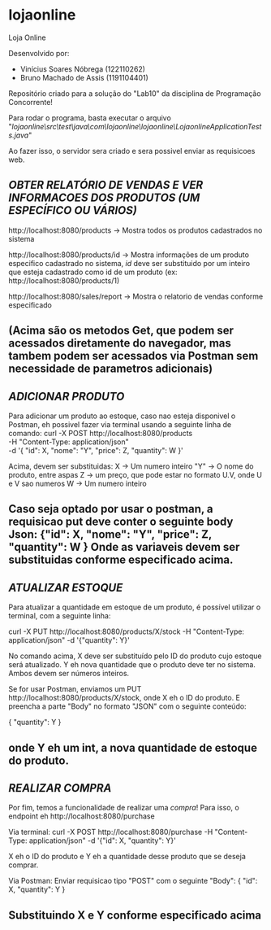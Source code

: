 # lojaonline
Loja Online

Desenvolvido por: 
- Vinícius Soares Nóbrega (122110262)
- Bruno Machado de Assis (1191104401)

Repositório criado para a solução do "Lab10" da disciplina de Programação Concorrente!

Para rodar o programa, basta executar o arquivo "_lojaonline\src\test\java\com\lojaonline\lojaonline\LojaonlineApplicationTests.java_"

Ao fazer isso, o servidor sera criado e sera possivel enviar as requisicoes web.

*OBTER RELATÓRIO DE VENDAS E VER INFORMACOES DOS PRODUTOS (UM ESPECÍFICO OU VÁRIOS)*
---
http://localhost:8080/products -> Mostra todos os produtos cadastrados no sistema

http://localhost:8080/products/id -> Mostra informações de um produto especifico cadastrado no sistema, _id_ deve ser substituido por um inteiro que esteja cadastrado como id de um produto
(ex: http://localhost:8080/products/1)

http://localhost:8080/sales/report -> Mostra o relatorio de vendas conforme especificado

(Acima são os metodos Get, que podem ser acessados diretamente do navegador, mas tambem podem ser acessados via Postman sem necessidade de parametros adicionais)
---


*ADICIONAR PRODUTO*
-----------------------------------------
Para adicionar um produto ao estoque, caso nao esteja disponivel o Postman, eh possivel fazer via terminal usando a seguinte linha de comando:
curl -X POST http://localhost:8080/products \
     -H "Content-Type: application/json" \
     -d '{
           "id": X,
           "nome": "Y",
           "price": Z,
           "quantity": W
         }'

Acima, devem ser substituidas:
X -> Um numero inteiro
"Y" -> O nome do produto, entre aspas
Z -> um preço, que pode estar no formato U.V, onde U e V sao numeros
W -> Um numero inteiro

Caso seja optado por usar o postman, a requisicao put deve conter o seguinte body Json:
 {"id": X,
           "nome": "Y",
           "price": Z,
           "quantity": W
 }
 Onde as variaveis devem ser substituidas conforme especificado acima.
---
*ATUALIZAR ESTOQUE*
---
Para atualizar a quantidade em estoque de um produto, é possível utilizar o terminal, com a seguinte linha:

curl -X PUT http://localhost:8080/products/X/stock -H "Content-Type: application/json" -d '{"quantity": Y}'

No comando acima, X deve ser substituído pelo ID do produto cujo estoque será atualizado.
Y eh nova quantidade que o produto deve ter no sistema.
Ambos devem ser números inteiros.

Se for usar Postman, enviamos um PUT http://localhost:8080/products/X/stock, onde X eh o ID do produto.
E preencha a parte "Body" no formato "JSON" com o seguinte conteúdo:

{ "quantity": Y }

onde Y eh um int, a nova quantidade de estoque do produto.
---
*REALIZAR COMPRA*
---
Por fim, temos a funcionalidade de realizar uma _compra_!
Para isso, o endpoint eh http://localhost:8080/purchase

Via terminal:
curl -X POST http://localhost:8080/purchase -H "Content-Type: application/json" -d '{"id": X, "quantity": Y}'

X eh o ID do produto e Y eh a quantidade desse produto que se deseja comprar.

Via Postman:
Enviar requisicao tipo "POST" com o seguinte "Body":
{ "id": X, "quantity": Y }

Substituindo X e Y conforme especificado acima
---